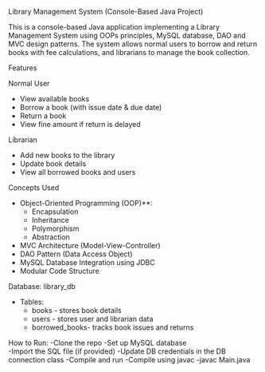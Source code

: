 Library Management System (Console-Based Java Project)

This is a console-based Java application implementing a Library Management System using OOPs principles, MySQL database, DAO and MVC design patterns. The system allows normal users to borrow and return books with fee calculations, and librarians to manage the book collection.

Features

 Normal User
-  View available books
-  Borrow a book (with issue date & due date)
-  Return a book
-  View fine amount if return is delayed

 Librarian
-  Add new books to the library
-  Update book details
-  View all borrowed books and users

 Concepts Used
- Object-Oriented Programming (OOP)**:
  - Encapsulation
  - Inheritance
  - Polymorphism
  - Abstraction
- MVC Architecture (Model-View-Controller)
- DAO Pattern (Data Access Object)
- MySQL Database Integration using JDBC
- Modular Code Structure
  
 Database: library_db
- Tables:
  - books - stores book details
  - users - stores user and librarian data
  - borrowed_books- tracks book issues and returns
 
How to Run:
 -Clone the repo
 -Set up MySQL database  
      -Import the SQL file (if provided)
      -Update DB credentials in the DB connection class
 -Compile and run
 -Compile using javac
 -javac Main.java

